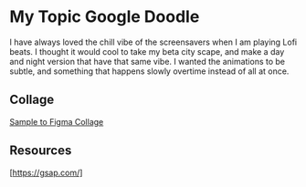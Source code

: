 # My Topic Google Doodle

I have always loved the chill vibe of the screensavers when I am playing Lofi beats. I thought it would cool to take my beta city scape, and make a day and night version that have that same vibe. I wanted the animations to be subtle, and something that happens slowly overtime instead of all at once.

## Collage

[Sample to Figma Collage](https://www.figma.com/file/KIEiC0Tgx5IF1BhpTLZhn0/Google-Doodle?node-id=0%3A1)

## Resources
[https://gsap.com/]

